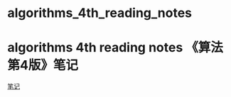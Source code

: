 # algorithms_4th_reading_notes
# algorithms 4th reading notes 《算法 第4版》笔记
[笔记](https://github.com/BenYu2021/algorithms_4th_reading_notes/tree/main/notes/)

